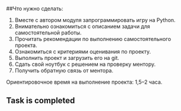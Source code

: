 ##Что нужно сделать:
1. Вместе с автором модуля запрограммировать игру на Python.
2. Внимательно ознакомиться с описанием задачи для самостоятельной работы.
3. Прочитать рекомендации по выполнению самостоятельного проекта.
4. Ознакомиться с критериями оценивания по проекту.
5. Выполнить проект и загрузить его на git.
6. Сдать свой ноутбук с решением на проверку ментору.
7. Получить обратную связь от ментора.

Ориентировочное время на выполнение проекта: 1,5–2 часа.

## Task is completed